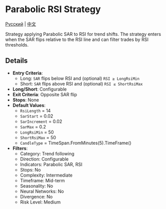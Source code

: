 # Parabolic RSI Strategy
[Русский](README_ru.md) | [中文](README_cn.md)

Strategy applying Parabolic SAR to RSI for trend shifts. The strategy enters when the SAR flips relative to the RSI line and can filter trades by RSI thresholds.

## Details

- **Entry Criteria**:
  - Long: `SAR` flips below RSI and (optional) `RSI ≥ LongRsiMin`
  - Short: `SAR` flips above RSI and (optional) `RSI ≤ ShortRsiMax`
- **Long/Short**: Configurable
- **Exit Criteria**: Opposite SAR flip
- **Stops**: None
- **Default Values**:
  - `RsiLength` = 14
  - `SarStart` = 0.02
  - `SarIncrement` = 0.02
  - `SarMax` = 0.2
  - `LongRsiMin` = 50
  - `ShortRsiMax` = 50
  - `CandleType` = TimeSpan.FromMinutes(5).TimeFrame()
- **Filters**:
  - Category: Trend following
  - Direction: Configurable
  - Indicators: Parabolic SAR, RSI
  - Stops: No
  - Complexity: Intermediate
  - Timeframe: Mid-term
  - Seasonality: No
  - Neural Networks: No
  - Divergence: No
  - Risk Level: Medium
